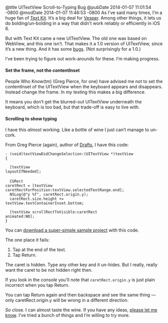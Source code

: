 @title UITextView Scroll-to-Typing Bug
@pubDate 2014-01-07 11:01:54 -0800
@modDate 2014-01-07 11:46:53 -0800
As I’ve said many times, I’m a huge fan of [Text Kit](https://developer.apple.com/library/ios/documentation/StringsTextFonts/Conceptual/TextAndWebiPhoneOS/CustomTextProcessing/CustomTextProcessing.html). It’s a big deal for [Vesper](http://vesperapp.co/). Among other things, it lets us do bolding/un-bolding in a way that didn’t work reliably or efficiently in iOS 6.

But with Text Kit came a new UITextView. The old one was based on WebView, and this one isn’t. That makes it a 1.0 version of UITextView, since it’s a new thing. And it has some [bugs](http://inessential.com/2013/10/04/bugs). (Not surprisingly for a 1.0.)

I’ve been trying to figure out work-arounds for these. I’m making progress.

#### Set the frame, not the contentInset

People Who Know(tm) (Greg Pierce, for one) have advised me not to set the contentInset of the UITextView when the keyboard appears and disappears. Instead change the frame. In my testing this makes a big difference.

It means you don’t get the blurred-out UITextView underneath the keyboard, which is too bad, but that trade-off is easy to live with.

#### Scrolling to show typing

I have this *almost* working. Like a bottle of wine I just can’t manage to un-cork.

From Greg Pierce (again), author of [Drafts](http://agiletortoise.com/drafts/), I have this code:

<code>- (void)textViewDid&#8203;ChangeSelection:&#8203;(UITextView *)textView {</code><br />
<code>&nbsp;</code><br />
<code>&nbsp;&nbsp;[textView layoutIfNeeded];</code><br />
<code></code><br />
<code>&nbsp;&nbsp;CGRect caretRect = [textView caretRectForPosition:&#8203;textView.selectedTextRange.end];</code><br />
<code>&nbsp;&nbsp;NSLog(@"y %f", caretRect.origin.y);</code><br />
<code>&nbsp;&nbsp;caretRect.size.height += textView.textContainerInset.bottom;</code><br />
<code>&nbsp;</code><br />
<code>&nbsp;&nbsp;[textView scrollRectToVisible:caretRect animated:NO];</code><br />
<code>}</code>

You can [download a super-simple sample project](http://ranchero.com/downloads/TVJumpBugAlmost.zip) with this code.

The one place it fails:

1. Tap at the end of the text.
2. Tap Return.

The caret is hidden. Type any other key and it un-hides. But I really, really want the caret to be not hidden right then.

If you look in the console you’ll note that `caretRect.origin.y` is just plain incorrect when you tap Return.

You can tap Return again and then backspace and see the same thing — only caretRect.origin.y will be wrong in a different direction.

*So* close. I can almost taste the wine. If you have any ideas, [please let me know](https://twitter.com/brentsimmons). I’ve tried a bunch of things and I’m willing to try more.
